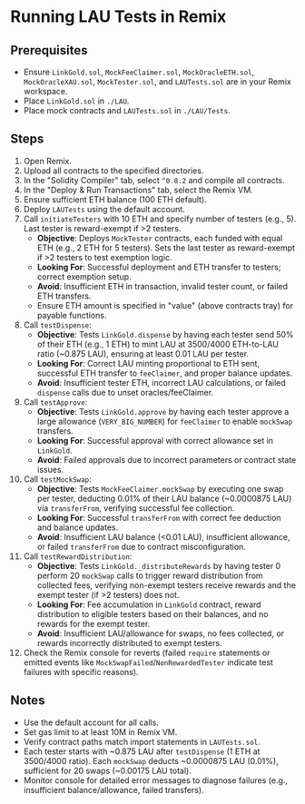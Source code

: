 # Running LAU Tests in Remix

## Prerequisites
- Ensure `LinkGold.sol`, `MockFeeClaimer.sol`, `MockOracleETH.sol`, `MockOracleXAU.sol`, `MockTester.sol`, and `LAUTests.sol` are in your Remix workspace.
- Place `LinkGold.sol` in `./LAU`.
- Place mock contracts and `LAUTests.sol` in `./LAU/Tests`.

## Steps
1. Open Remix[](https://remix.ethereum.org).
2. Upload all contracts to the specified directories.
3. In the "Solidity Compiler" tab, select `^0.8.2` and compile all contracts.
4. In the "Deploy & Run Transactions" tab, select the Remix VM.
5. Ensure sufficient ETH balance (100 ETH default).
6. Deploy `LAUTests` using the default account.
7. Call `initiateTesters` with 10 ETH and specify number of testers (e.g., 5). Last tester is reward-exempt if >2 testers.
   - **Objective**: Deploys `MockTester` contracts, each funded with equal ETH (e.g., 2 ETH for 5 testers). Sets the last tester as reward-exempt if >2 testers to test exemption logic.
   - **Looking For**: Successful deployment and ETH transfer to testers; correct exemption setup.
   - **Avoid**: Insufficient ETH in transaction, invalid tester count, or failed ETH transfers.
   - Ensure ETH amount is specified in "value" (above contracts tray) for payable functions.
8. Call `testDispense`:
   - **Objective**: Tests `LinkGold.dispense` by having each tester send 50% of their ETH (e.g., 1 ETH) to mint LAU at 3500/4000 ETH-to-LAU ratio (~0.875 LAU), ensuring at least 0.01 LAU per tester.
   - **Looking For**: Correct LAU minting proportional to ETH sent, successful ETH transfer to `feeClaimer`, and proper balance updates.
   - **Avoid**: Insufficient tester ETH, incorrect LAU calculations, or failed `dispense` calls due to unset oracles/feeClaimer.
9. Call `testApprove`:
   - **Objective**: Tests `LinkGold.approve` by having each tester approve a large allowance (`VERY_BIG_NUMBER`) for `feeClaimer` to enable `mockSwap` transfers.
   - **Looking For**: Successful approval with correct allowance set in `LinkGold`.
   - **Avoid**: Failed approvals due to incorrect parameters or contract state issues.
10. Call `testMockSwap`:
    - **Objective**: Tests `MockFeeClaimer.mockSwap` by executing one swap per tester, deducting 0.01% of their LAU balance (~0.0000875 LAU) via `transferFrom`, verifying successful fee collection.
    - **Looking For**: Successful `transferFrom` with correct fee deduction and balance updates.
    - **Avoid**: Insufficient LAU balance (<0.01 LAU), insufficient allowance, or failed `transferFrom` due to contract misconfiguration.
11. Call `testRewardDistribution`:
    - **Objective**: Tests `LinkGold._distributeRewards` by having tester 0 perform 20 `mockSwap` calls to trigger reward distribution from collected fees, verifying non-exempt testers receive rewards and the exempt tester (if >2 testers) does not.
    - **Looking For**: Fee accumulation in `LinkGold` contract, reward distribution to eligible testers based on their balances, and no rewards for the exempt tester.
    - **Avoid**: Insufficient LAU/allowance for swaps, no fees collected, or rewards incorrectly distributed to exempt testers.
12. Check the Remix console for reverts (failed `require` statements or emitted events like `MockSwapFailed`/`NonRewardedTester` indicate test failures with specific reasons).

## Notes
- Use the default account for all calls.
- Set gas limit to at least 10M in Remix VM.
- Verify contract paths match import statements in `LAUTests.sol`.
- Each tester starts with ~0.875 LAU after `testDispense` (1 ETH at 3500/4000 ratio). Each `mockSwap` deducts ~0.0000875 LAU (0.01%), sufficient for 20 swaps (~0.00175 LAU total).
- Monitor console for detailed error messages to diagnose failures (e.g., insufficient balance/allowance, failed transfers).
